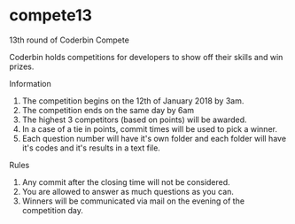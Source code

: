 # compete13
13th round of Coderbin Compete

Coderbin holds competitions for developers to show off their skills and win prizes.

Information

1. The competition begins on the 12th of January 2018 by 3am.
2. The competition ends on the same day by 6am
3. The highest 3 competitors (based on points) will be awarded.
4. In a case of a tie in points, commit times will be used to pick a winner.
5. Each question number will have it's own folder and each folder will have it's codes and it's results in a text file.


Rules

1. Any commit after the closing time will not be considered.
2. You are allowed to answer as much questions as you can.
3. Winners will be communicated via mail on the evening of the competition day.
